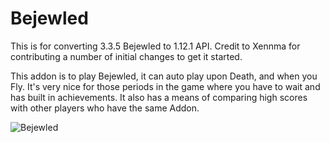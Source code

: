 # Bejewled
This is for converting 3.3.5 Bejewled to 1.12.1 API.
Credit to Xennma for contributing a number of initial changes to get it started.

This addon is to play Bejewled, it can auto play upon Death, and when you Fly. It's very nice for those periods in the game where you have to wait and has built in achievements.
It also has a means of comparing high scores with other players who have the same Addon.

![Bejewled](https://github.com/user-attachments/assets/326d9cb3-b207-433b-b658-359047b0885f)
